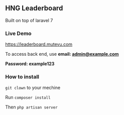 ## HNG Leaderboard 

Built on top of laravel 7

### Live Demo

https://leaderboard.mutevu.com

To access back end, use
**email: admin@example.com**

**Password: example123**

### How to install

`git clown` to your mechine

Run `composer install`

Then `php artisan server`


